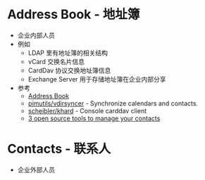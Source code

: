 # Address Book - 地址簿
* 企业内部人员
* 例如
  * LDAP 里有地址簿的相关结构
  * vCard 交换名片信息
  * CardDav 协议交换地址簿信息
  * Exchange Server 用于存储地址簿在企业内部分享
* 参考
  * [Address Book](https://en.wikipedia.org/wiki/Address_book)
  * [pimutils/vdirsyncer](https://github.com/pimutils/vdirsyncer) - Synchronize calendars and contacts.
  * [scheibler/khard](https://github.com/scheibler/khard) - Console carddav client
  * [3 open source tools to manage your contacts](https://opensource.com/article/20/1/sync-contacts-locally)

# Contacts - 联系人
* 企业外部人员

